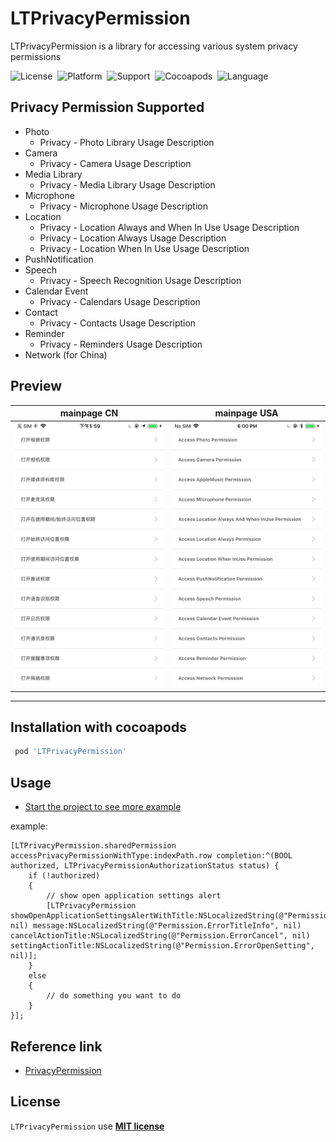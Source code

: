 # LTPrivacyPermission

LTPrivacyPermission is a library for accessing various system privacy permissions

![License](https://img.shields.io/badge/License-MIT-orange.svg)&nbsp;
![Platform](https://img.shields.io/badge/Platform-iOS-yellowgreen.svg)&nbsp;
![Support](https://img.shields.io/badge/Support-iOS%208%2B-lightgrey.svg)&nbsp;
![Cocoapods](https://img.shields.io/badge/cocoapods-support-red.svg)&nbsp;
![Language](https://img.shields.io/badge/language-Objective--C-B9D3EE.svg)&nbsp;

## Privacy Permission Supported
- Photo
    - Privacy - Photo Library Usage Description
- Camera
    - Privacy - Camera Usage Description
- Media Library
    - Privacy - Media Library Usage Description
- Microphone
    - Privacy - Microphone Usage Description
- Location
    - Privacy - Location Always and When In Use Usage Description
    - Privacy - Location Always Usage Description
    - Privacy - Location When In Use Usage Description
- PushNotification
- Speech
    - Privacy - Speech Recognition Usage Description
- Calendar Event
    - Privacy - Calendars Usage Description
- Contact
    - Privacy - Contacts Usage Description
- Reminder
    - Privacy - Reminders Usage Description 
- Network (for China)

## Preview

 mainpage CN  | mainpage USA
  -----|-----
 ![Asset/permission_zh](https://github.com/lightank/LTPrivacyPermission/blob/master/Assert/permission_zh.png) |  ![Asset/permission_en](https://github.com/lightank/LTPrivacyPermission/blob/master/Assert/permission_en.png) 
 ---  

## Installation with cocoapods

```ruby
 pod 'LTPrivacyPermission'
```

## Usage

- [Start the project to see more example](./LTPrivacyPermissionDemo)

example:

```objc
[LTPrivacyPermission.sharedPermission accessPrivacyPermissionWithType:indexPath.row completion:^(BOOL authorized, LTPrivacyPermissionAuthorizationStatus status) {
    if (!authorized)
    {
        // show open application settings alert
        [LTPrivacyPermission showOpenApplicationSettingsAlertWithTitle:NSLocalizedString(@"Permission.ErrorTitle", nil) message:NSLocalizedString(@"Permission.ErrorTitleInfo", nil) cancelActionTitle:NSLocalizedString(@"Permission.ErrorCancel", nil) settingActionTitle:NSLocalizedString(@"Permission.ErrorOpenSetting", nil)];
    }
    else
    {
        // do something you want to do
    }
}];
```

## Reference link

* [PrivacyPermission](https://github.com/skooal/PrivacyPermission)

## License

`LTPrivacyPermission` use [**MIT license**](https://github.com/GREENBANYAN/PrivacyPermission/blob/master/LICENSE "MIT License"	)

